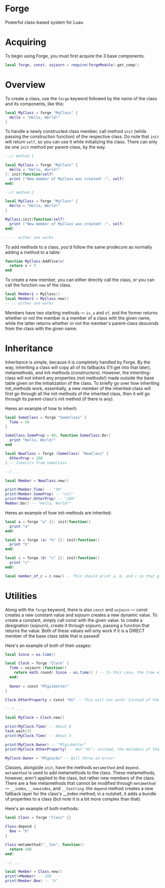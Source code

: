 # Forge
Powerful class-based system for Luau

# Acquiring
To begin using Forge, you must first acquire the 3 base components:

```lua
local forge, const, sojourn = require(forgeModule):get_comp()
```

# Overview

To create a class, use the `forge` keyword followed by the name of the class and its components, like this:

```lua
local MyClass = forge "MyClass" {
  Hello = "Hello, World!"
}
```

To handle a newly constructed class member, call method `init` (while passing the construction function) of the respective class. Do note that `init` will return `self`, so you can use it while initializing the class. There can only be one `init` method per parent-class, by the way.

```lua
--// method 1

local MyClass = forge "MyClass" {
  Hello = "Hello, World!"
}: init(function(self)
  print ("New member of MyClass was created! :", self)
end)

--// method 2

local MyClass = forge "MyClass" {
  Hello = "Hello, World!"
}

MyClass:init(function(self)
  print ("New member of MyClass was created! :", self)
end)

-- .. either one works
```

To add methods to a class, you'd follow the same prodecure as normally adding a method to a table:

```lua
function MyClass:AddFive(v)
  return v + 5
end
```

To create a new member, you can either directly call the class, or you can call the function `new` of the class.

```lua
local Member1 = MyClass()
local Member2 = MyClass.new()
-- .. either one works
```

Members have two starting methods — `is_a` and `of`, and the former returns whether or not the member is a member of a class with the given name, while the latter returns whether or not the member's parent-class descends from the class with the given name.


# Inheritance

Inheritance is simple, because it is completely handled by Forge. By the way, inheriting a class will copy all of its fallbacks (I'll get into that later), metamethods, and init-methods (constructors). However, the inheriting-class will not inherit any properties (not methods!) made outside the base table given on the initialization of the class. To briefly go over how inheriting init_methods work, essentially, a new member of the inherited-class will first go through all the init-methods of the inherited class, then it will go through its parent-class's init method (if there is any). 

Heres an example of how to inherit:
```lua
local SomeClass = forge "SomeClass" {
  Time = 50
}

SomeClass.SomeProp = 80; function SomeClass:Do()
  print "Hello, World!"
end

local NewClass = forge (SomeClass) "NewClass" {
  OtherProp = 100
} -- Inherits from SomeClass

--/ ...

local Member = NewClass.new()

print(Member.Time) -- "50"
print(Member.SomeProp) -- "nil"
print(Member.OtherProp) -- "100"
Member:Do() -- "Hello, World!"
```

Heres an example of how init-methods are inherited:
```lua
local a = forge "a" {}: init(function()
  print "a"
end)

local b = forge (a) "b" {}: init(function()
  print "b"
end)

local c = forge (b) "c" {}: init(function()
  print "c"
end)

local member_of_c = c.new() -- This should print a, b, and c in that given order
```

# Utilities

Along with the `forge` keyword, there is also `const` and `sojourn` — const creates a new constant value and sojourn creates a new dynamic value. To create a constant, simply call const with the given value. to create a designation (sojourn), create it through sojourn, passing a function that returns the value. Both of these values will only work if it is a DIRECT member of the base class table that is passed!

Here's an example of both of their usages:
```lua
local Since = os.time()

local Clock = forge "Clock" {
  Time = sojourn (function()
    return math.round( Since - os.time() ) -- In this case, the time will change in accordance to the actual time.. 
  end)
  
  Owner = const "Mlgisbetter"
}

Clock.OtherProperty = Const "Hi" -- This will not work! Instead of the value given in the constant, it will return the constant's metadata.

-- / ...

local MyClock = Clock.new()

print(MyClock.Time) -- About 0
task.wait(3)
print(MyClock.Time) -- About 3

print(MyClock.Owner) -- "Mlgisbetter"
print(MyClock.OtherProperty) -- Not "Hi"; instead, the metadata of that constant, so a weird looking table

MyClock.Owner = "Mlgsucks" -- Will throw an error!
```

Classes, alongside `init`, have the methods `metamethod` and `depend`. `metamethod` is used to add metamethods to the class. These metamethods, however, aren't applied to the class, but rather new members of the class. There are a few metamethods that cannot be modified through `metamethod` — `__index`, `__newindex`, and `__tostring`. the `depend` method creates a new fallback layer for the class's __index method; in a nutshell, it adds a bundle of properties to a class (but note it is a bit more complex than that).

Here's an example of both methods:
```lua
local Class = forge "Class" {}

Class:depend {
  Bee = "b"
}

Class:metamethod("__len", function()
  return 100
end)

--/ ...

local Member = Class.new()
print(#Member) -- 100
print(Member.Bee) -- "b"
```
